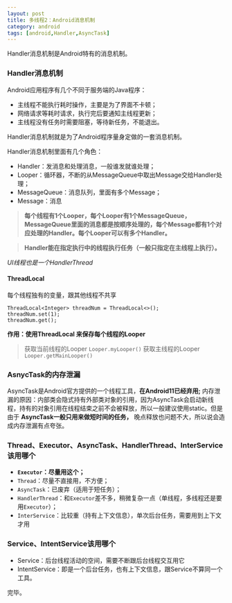 ```yaml
---
layout: post
title: 多线程2：Android消息机制
category: android
tags: [android,Handler,AsyncTask]
---
```



Handler消息机制是Android特有的消息机制。


### Handler消息机制

Android应用程序有几个不同于服务端的Java程序：
- 主线程不能执行耗时操作，主要是为了界面不卡顿；
- 网络请求等耗时请求，执行完后要通知主线程更新；
- 主线程没有任务时需要阻塞，等待新任务，不能退出。

Handler消息机制就是为了Android程序量身定做的一套消息机制。

Handler消息机制里面有几个角色：
- Handler：发消息和处理消息，一般谁发就谁处理；
- Looper：循环器，不断的从MessageQueue中取出Message交给Handler处理；
- MessageQueue：消息队列，里面有多个Message；
- Message：消息

> __每个线程有1个Looper，每个Looper有1个MessageQueue，MessageQueue里面的消息都是按顺序处理的，每个Message都有1个对应处理的Handler。每个Looper可以有多个Handler。__

> __Handler能在指定执行中的线程执行任务（一般只指定在主线程上执行）。__

_UI线程也是一个HandlerThread_


#### ThreadLocal
每个线程独有的变量，跟其他线程不共享

```
ThreadLocal<Integer> threadNum = ThreadLocal<>();
threadNum.set(1);
threadNum.get();
```

__作用：使用ThreadLocal<Looper> 来保存每个线程的Looper__

> 获取当前线程的Looper `Looper.myLooper()`
> 获取主线程的Looper `Looper.getMainLooper()`


### AsnycTask的内存泄漏
AsyncTask是Android官方提供的一个线程工具，__在Android11已经弃用;__
内存泄漏的原因：内部类会隐式持有外部类对象的引用，因为AsyncTask会启动新线程，持有的对象引用在线程结束之前不会被释放，所以一般建议使用static。但是由于 __AsyncTask一般只用来做短时间的任务，__ 晚点释放也问题不大，所以说会造成内存泄漏有点夸张。


### Thread、Executor、AsyncTask、HandlerThread、InterService该用哪个

- __`Executor`：尽量用这个；__
- `Thread`：尽量不直接用，不方便；
- `AsyncTask`：已废弃（适用于短任务）；
- `HandlerThread`：和`Executor`差不多，稍微复杂一点（单线程，多线程还是要用`Executor`）；
- `InterService`：比较重（持有上下文信息），单次后台任务，需要用到上下文才用




### Service、IntentService该用哪个
- Service：后台线程活动的空间，需要不断跟后台线程交互用它
- IntentService：即是一个后台任务，也有上下文信息，跟Service不算同一个工具。




完毕。